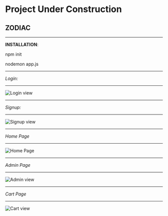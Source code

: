 # Project Under Construction

## ZODIAC ##
***
**INSTALLATION**:

npm init

nodemon app.js

***

*Login:*
***
![Login view](https://res.cloudinary.com/test-cloud-by-kaush/image/upload/v1619858705/Screenshot_105_kyakkk.png)

***
*Signup:*
***

![Signup view](https://res.cloudinary.com/test-cloud-by-kaush/image/upload/v1619858705/Screenshot_106_tlgk0g.png)

***
*Home Page*
***
![Home Page](https://res.cloudinary.com/test-cloud-by-kaush/image/upload/v1619858708/Screenshot_104_jshgmo.png)

***
*Admin Page*
***
![Admin view](https://res.cloudinary.com/test-cloud-by-kaush/image/upload/v1619858705/Screenshot_109_o3rlgp.png)

***
*Cart Page*
***
![Cart view](https://res.cloudinary.com/test-cloud-by-kaush/image/upload/v1619858708/Screenshot_107_fzawkb.png)


